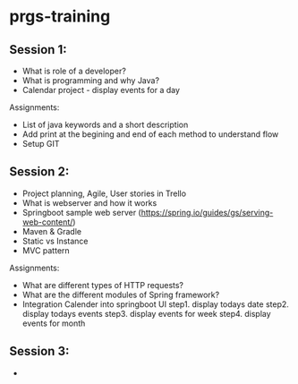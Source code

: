 # prgs-training

## Session 1: 
  - What is role of a developer?
  - What is programming and why Java?
  - Calendar project - display events for a day
  
Assignments: 
  - List of java keywords and a short description
  - Add print at the begining and end of each method to understand flow
  - Setup GIT
  
## Session 2:
  - Project planning, Agile, User stories in Trello
  - What is webserver and how it works
  - Springboot sample web server (https://spring.io/guides/gs/serving-web-content/)
  - Maven & Gradle
  - Static vs Instance 
  - MVC pattern
  
Assignments:
  - What are different types of HTTP requests?
  - What are the different modules of Spring framework?
  - Integration Calender into springboot UI
    step1. display todays date
    step2. display todays events
    step3. display events for week
    step4. display events for month

## Session 3:
  - 
